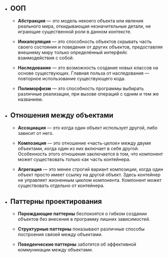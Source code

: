  * ## ООП

    + **Абстракция** — это модель некоего объекта или явления
реального мира, откидывающая незначительные детали, не
играющие существенной роли в данном контексте.

    + **Инкапсуляция** — это способность объектов скрывать часть
   своего состояния и поведения от других объектов,
   предоставляя внешнему миру только определённый
   интерфейс взаимодействия с собой.
   
    + **Наследование** — это возможность создание новых классов
на основе существующих. Главная польза от наследования
— повторное использование существующего кода.

    + **Полиморфизм** — это способность программы выбирать
   различные реализации, при вызове операций с одним и
   тем же названием.
   
* ## Отношения между объектами

    + **Ассоциация** — это когда один объект использует другой,
        либо зависит от него.
        
    + **Композиция** — это отношение «часть-целое» между двумя
        объектами, когда один из них включает в себя другой.
        Особенность этого отношения заключается в том, что
        компонент может существовать только как часть
        контейнера. 
        
    + **Агрегация** — это менее строгий вариант композиции, когда
        один объект просто имеет ссылку на другой объект. Здесь
        контейнер не управляет жизненным циклом компонента.
        Компонент может существовать отдельно от контейнера.  
        
* ## Паттерны проектирования

    + **Порождающие паттерны** беспокоятся о гибком создании
        объектов без внесения в программу лишних зависимостей.
        
    + **Структурные паттерны** показывают различные способы
        построения связей между объектами.
        
        
        
    + **Поведенческие паттерны** заботятся об эффективной
        коммуникации между объектами.             
